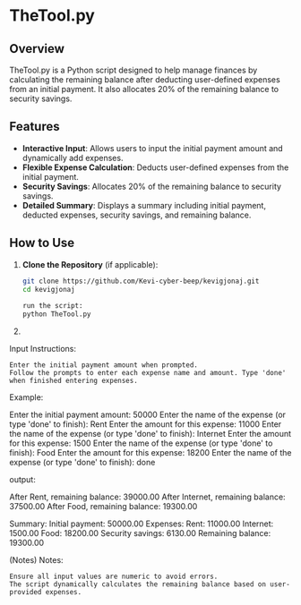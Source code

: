 # TheTool.py

## Overview

TheTool.py is a Python script designed to help manage finances by calculating the remaining balance after deducting user-defined expenses from an initial payment. It also allocates 20% of the remaining balance to security savings.

## Features

- **Interactive Input**: Allows users to input the initial payment amount and dynamically add expenses.
- **Flexible Expense Calculation**: Deducts user-defined expenses from the initial payment.
- **Security Savings**: Allocates 20% of the remaining balance to security savings.
- **Detailed Summary**: Displays a summary including initial payment, deducted expenses, security savings, and remaining balance.

## How to Use

1. **Clone the Repository** (if applicable):
   ```bash
   git clone https://github.com/Kevi-cyber-beep/kevigjonaj.git
   cd kevigjonaj
  
   run the script:
   python TheTool.py

2.
Input Instructions:

    Enter the initial payment amount when prompted.
    Follow the prompts to enter each expense name and amount. Type 'done' when finished entering expenses.

 Example:

Enter the initial payment amount: 50000
Enter the name of the expense (or type 'done' to finish): Rent
Enter the amount for this expense: 11000
Enter the name of the expense (or type 'done' to finish): Internet
Enter the amount for this expense: 1500
Enter the name of the expense (or type 'done' to finish): Food
Enter the amount for this expense: 18200
Enter the name of the expense (or type 'done' to finish): done

  output:

After Rent, remaining balance: 39000.00
After Internet, remaining balance: 37500.00
After Food, remaining balance: 19300.00

Summary:
Initial payment: 50000.00
Expenses:
Rent: 11000.00
Internet: 1500.00
Food: 18200.00
Security savings: 6130.00
Remaining balance: 19300.00

(Notes)
Notes:

    Ensure all input values are numeric to avoid errors.
    The script dynamically calculates the remaining balance based on user-provided expenses.
